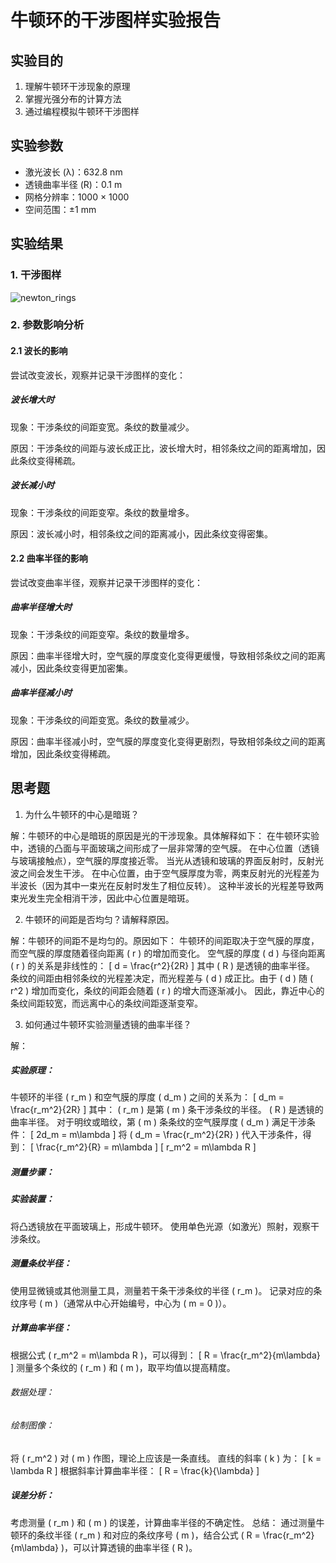 # 牛顿环的干涉图样实验报告

## 实验目的
1. 理解牛顿环干涉现象的原理
2. 掌握光强分布的计算方法
3. 通过编程模拟牛顿环干涉图样

## 实验参数
- 激光波长 (λ)：632.8 nm
- 透镜曲率半径 (R)：0.1 m
- 网格分辨率：1000 × 1000
- 空间范围：±1 mm

## 实验结果

### 1. 干涉图样
![newton_rings](https://github.com/user-attachments/assets/674dbb97-daea-4d8d-9754-384fd24dda6f)


### 2. 参数影响分析
#### 2.1 波长的影响
尝试改变波长，观察并记录干涉图样的变化：
##### 波长增大时
现象：干涉条纹的间距变宽。条纹的数量减少。

原因：干涉条纹的间距与波长成正比，波长增大时，相邻条纹之间的距离增加，因此条纹变得稀疏。

##### 波长减小时
现象：干涉条纹的间距变窄。条纹的数量增多。

原因：波长减小时，相邻条纹之间的距离减小，因此条纹变得密集。

#### 2.2 曲率半径的影响
尝试改变曲率半径，观察并记录干涉图样的变化：
##### 曲率半径增大时
现象：干涉条纹的间距变窄。条纹的数量增多。

原因：曲率半径增大时，空气膜的厚度变化变得更缓慢，导致相邻条纹之间的距离减小，因此条纹变得更加密集。
##### 曲率半径减小时
现象：干涉条纹的间距变宽。条纹的数量减少。

原因：曲率半径减小时，空气膜的厚度变化变得更剧烈，导致相邻条纹之间的距离增加，因此条纹变得稀疏。


## 思考题
1. 为什么牛顿环的中心是暗斑？

解：牛顿环的中心是暗斑的原因是光的干涉现象。具体解释如下：
在牛顿环实验中，透镜的凸面与平面玻璃之间形成了一层非常薄的空气膜。
在中心位置（透镜与玻璃接触点），空气膜的厚度接近零。
当光从透镜和玻璃的界面反射时，反射光波之间会发生干涉。
在中心位置，由于空气膜厚度为零，两束反射光的光程差为半波长（因为其中一束光在反射时发生了相位反转）。
这种半波长的光程差导致两束光发生完全相消干涉，因此中心位置是暗斑。

2. 牛顿环的间距是否均匀？请解释原因。
   
解：牛顿环的间距不是均匀的。原因如下：
牛顿环的间距取决于空气膜的厚度，而空气膜的厚度随着径向距离 ( r ) 的增加而变化。
空气膜的厚度 ( d ) 与径向距离 ( r ) 的关系是非线性的： [ d = \frac{r^2}{2R} ] 其中 ( R ) 是透镜的曲率半径。
条纹的间距由相邻条纹的光程差决定，而光程差与 ( d ) 成正比。由于 ( d ) 随 ( r^2 ) 增加而变化，条纹的间距会随着 ( r ) 的增大而逐渐减小。
因此，靠近中心的条纹间距较宽，而远离中心的条纹间距逐渐变窄。

3. 如何通过牛顿环实验测量透镜的曲率半径？
   
解：
##### 实验原理：
牛顿环的半径 ( r_m ) 和空气膜的厚度 ( d_m ) 之间的关系为： [ d_m = \frac{r_m^2}{2R} ] 其中：
( r_m ) 是第 ( m ) 条干涉条纹的半径。
( R ) 是透镜的曲率半径。
对于明纹或暗纹，第 ( m ) 条条纹的空气膜厚度 ( d_m ) 满足干涉条件： [ 2d_m = m\lambda ] 将 ( d_m = \frac{r_m^2}{2R} ) 代入干涉条件，得到： [ \frac{r_m^2}{R} = m\lambda ] [ r_m^2 = m\lambda R ]
##### 测量步骤：
  ##### 实验装置：
将凸透镜放在平面玻璃上，形成牛顿环。
使用单色光源（如激光）照射，观察干涉条纹。
  ##### 测量条纹半径：
使用显微镜或其他测量工具，测量若干条干涉条纹的半径 ( r_m )。
记录对应的条纹序号 ( m )（通常从中心开始编号，中心为 ( m = 0 )）。
  ##### 计算曲率半径：
根据公式 ( r_m^2 = m\lambda R )，可以得到： [ R = \frac{r_m^2}{m\lambda} ]
测量多个条纹的 ( r_m ) 和 ( m )，取平均值以提高精度。
###### 数据处理：
  ###### 绘制图像：
将 ( r_m^2 ) 对 ( m ) 作图，理论上应该是一条直线。
直线的斜率 ( k ) 为： [ k = \lambda R ]
根据斜率计算曲率半径： [ R = \frac{k}{\lambda} ]
  ##### 误差分析：
考虑测量 ( r_m ) 和 ( m ) 的误差，计算曲率半径的不确定性。
总结：
通过测量牛顿环的条纹半径 ( r_m ) 和对应的条纹序号 ( m )，结合公式 ( R = \frac{r_m^2}{m\lambda} )，可以计算透镜的曲率半径 ( R )。

